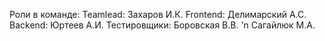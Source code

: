 Роли в команде:
Teamlead: Захаров И.К. 
Frontend: Делимарский А.С.
Backend: Юртеев А.И.
Тестировщики: Боровская В.В. 'n Сагайлюк М.А.
